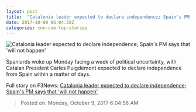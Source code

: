 ```yaml
---
layout: post
title:  "Catalonia leader expected to declare independence; Spain's PM says that 'will not happen'"
date: 2017-10-09 06:04:58Z
categories: cnn-com-top-stories
---
```


![Catalonia leader expected to declare independence; Spain's PM says that 'will not happen'](http://i2.cdn.cnn.com/cnnnext/dam/assets/171008140827-11-spain-catalonia-unity-protest-super-tease.jpg)

Spaniards woke up Monday facing a week of political uncertainty, with Catalan President Carles Puigdemont expected to declare independence from Spain within a matter of days.


Full story on F3News: [Catalonia leader expected to declare independence; Spain's PM says that 'will not happen'](http://www.f3nws.com/n/VcNgTD)

> Posted on: Monday, October 9, 2017 6:04:58 AM
